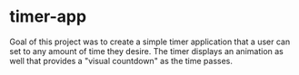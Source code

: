 # timer-app

Goal of this project was to create a simple timer application that a user can set to any amount of time they desire. The timer displays an animation as well that provides a "visual countdown" as the time passes.
